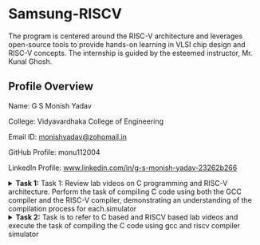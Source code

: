 # Samsung-RISCV
The program is centered around the RISC-V architecture and leverages open-source tools to provide hands-on learning in VLSI chip design and RISC-V concepts. The internship is guided by the esteemed instructor, Mr. Kunal Ghosh.

## Profile Overview

Name: G S Monish Yadav

College: Vidyavardhaka College of Engineering

Email ID: monishyadav@zohomail.in

GitHub Profile: monu112004

LinkedIn Profile: www.linkedin.com/in/g-s-monish-yadav-23262b266

<details>
<summary><b>Task 1:</b> Task 1: Review lab videos on C programming and RISC-V architecture. Perform the task of compiling C code using both the GCC compiler and the RISC-V compiler, demonstrating an understanding of the compilation process for each.simulator</summary>   
<br>

## C and RISC-V Based Labs

This repository demonstrates the processes involved in compiling C programs and generating assembly code using both a standard GCC compiler and a RISC-V GCC compiler. It includes comprehensive steps and explanations to guide users through each stage of the compilation and debugging workflow.

## C Language-Based Lab

### Steps to Compile a .c File on Your Machine:

1. Open the bash terminal and navigate to the directory where you want to create your file.
2. Use the following command to create and edit a new .c file:
   ```sh
   gedit sum_1ton.c
![3](https://github.com/user-attachments/assets/0e762cb5-cbdf-495e-aaec-0dea9aae3aa1)

### Steps to Compile a .c File on Your Machine:
 ```sh
 gcc sum_1ton.c
 ./a.out
 # Compilation and execution complete.
 ```
![2](https://github.com/user-attachments/assets/5712cf49-d372-467e-9ace-425a3741b7b4)
## RISC-V Based Lab

### Steps to Compile Using RISC-V GCC Compiler:
1. Ensure the RISC-V GCC compiler is installed and accessible on your system.
2. Verify the .c file contents using the cat command:
``` sh
cat sum_1ton.c
```
3. Compile the C program for RISC-V architecture using:
``` sh
riscv64-unknown-elf-gcc -O1 -mabi=lp64 -march=rv64i -o sum_1ton.o sum_1ton.c
```
4. Disassemble the object file to view its assembly code using:
``` sh
riscv64-unknown-elf-objdump -d sum_1ton.o
```
5. Use /main in the terminal to locate the main function in the assembly output.
![4](https://github.com/user-attachments/assets/abbb078b-bee3-452d-9e04-0f0d61ba42bf)
### Explanation of Key Commands and Options: 
1. -mabi=lp64: Specifies the Application Binary Interface (ABI) for 64-bit integers, pointers, and long data types, suitable for 64-bit RISC-V architecture.

2. -march=rv64i: Indicates the 64-bit RISC-V base integer instruction set architecture.

3. -O1: Enables basic optimization for better performance without significantly increasing compilation time.

4. riscv64-unknown-elf-objdump: A tool for disassembling RISC-V binaries to examine the code structure and debug it effectively.
</details>

<details>   
<summary><b>Task 2:</b> Task is to refer to C based and RISCV based lab videos and execute the task of compiling the C code using gcc and riscv compiler simulator</summary>   
<br>
   
#  RISC-V ISA Simulation with SPIKE and Proxy Kernel (pk)
This repository provides instructions for setting up and using SPIKE, a RISC-V ISA simulator, along with the Proxy Kernel (pk) for program execution. Follow the steps below to install the necessary tools, run simulations, and debug RISC-V programs effectively.

##  What is SPIKE?
SPIKE is an open-source RISC-V ISA simulator written in C++. It emulates a RISC-V core and cache system, enabling developers to test RISC-V programs without hardware. SPIKE supports running standalone programs as well as operating systems like Linux

## Testing the SPIKE Simulator
To validate the setup, compile and execute a sample program (sum_1ton.c) using both the GCC and RISC-V compilers.
### Using GCC Compiler:
``` sh
gcc product.c  
./a.out
```
![VirtualBox_vsdworkshop_13_01_2025_20_43_22](https://github.com/user-attachments/assets/e20f695b-6839-42d1-9f3f-7835fb7b8d7f)

### Using RISC-V Compiler:
``` sh
spike pk product.o
```
## Analyzing the Assembly Code
### Objdump Analysis:
Generate the assembly code with the following command:
``` sh
riscv64-unknown-elf-objdump -d sum_1ton.o | less
```
![VirtualBox_vsdworkshop_13_01_2025_20_43_47](https://github.com/user-attachments/assets/04a7db80-2d33-42ed-bafd-77a29c09d413)

### Debugging with SPIKE:
1. Open the debugger using the command:
``` sh
spike -d pk product.o
```
2. Perform debugging operations in the terminal.
   
## Optimization Levels
Snapshots of RISC-V objdump at different optimization levels (-O1 and -Ofast) provide insights into how compiler optimizations affect the generated assembly code. Use these options during compilation to analyze the differences:

-O1 Optimization

-Ofast Optimization

![VirtualBox_vsdworkshop_13_01_2025_20_42_05](https://github.com/user-attachments/assets/68908728-8b0a-405b-8b9c-19f3cc09741b) 

